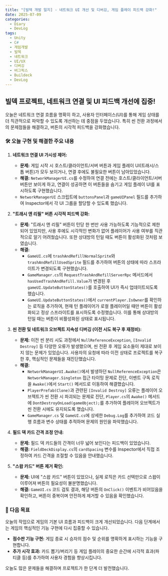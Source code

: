 ```yaml
---
title: "[빌덱 개발 일지] - 네트워크 UI 개선 및 디버깅, 게임 플레이 피드백 강화!"
date: 2025-07-09
categories:
  - Diary
  - DevLog
tags:
  - Unity
  - C#
  - 게임개발
  - 빌덱
  - 네트워크
  - UI/UX
  - 디버깅
  - 버그픽스
  - Buildeck
  - DevLog
---
```


## 빌덱 프로젝트, 네트워크 연결 및 UI 피드백 개선에 집중!

오늘은 네트워크 연결 흐름을 명확히 하고, 사용자 인터페이스(UI)를 통해 게임 상태를 더 직관적으로 파악할 수 있도록 개선하는 데 중점을 두었습니다. 특히 씬 전환 과정에서의 문제점들을 해결하고, 버튼의 시각적 피드백을 강화했습니다.

### 🛠️ 오늘 구현 및 해결한 주요 내용

1.  **네트워크 연결 UI 가시성 제어:**
    *   **문제:** 게임 시작 시 호스트/클라이언트/서버 버튼과 게임 플레이 UI(트래시/스톱 버튼)가 모두 보이거나, 연결 후에도 불필요한 버튼이 남아있었습니다.
    *   **해결:** `NetworkManagerUI.cs`를 수정하여 연결 전에는 호스트/클라이언트/서버 버튼만 보이게 하고, 연결이 성공하면 이 버튼들을 숨기고 게임 플레이 UI를 표시하도록 구현했습니다.
    *   `NetworkManagerUI` 스크립트에 `buttonsPanel`과 `gameUIPanel` 필드를 추가하여 Inspector에서 각 UI 그룹을 할당할 수 있도록 했습니다.

2.  **"트래시 앤 리필" 버튼 시각적 피드백 강화:**
    *   **문제:** "트래시 앤 리필" 버튼이 턴당 한 번만 사용 가능하도록 기능적으로 제한되어 있었지만, 사용 후에도 시각적인 변화가 없어 플레이어가 사용 여부를 직관적으로 알기 어려웠습니다. 또한 상대방의 턴일 때도 버튼이 활성화된 것처럼 보였습니다.
    *   **해결:**
        *   `GameUI.cs`에 `trashAndRefillNormalSprite`와 `trashAndRefillUsedSprite` 필드를 추가하여 버튼의 상태에 따라 스프라이트가 변경되도록 구현했습니다.
        *   `GameManager.cs`의 `RequestTrashAndRefillServerRpc` 메서드에서 `hasUsedTrashAndRefill.Value`가 변경된 후 `gameUI.UpdateButtonStates()`를 호출하여 UI가 즉시 업데이트되도록 했습니다.
        *   `GameUI.UpdateButtonStates()`에서 `currentPlayer.IsOwner`를 확인하는 로직을 추가하여, 현재 턴 플레이어가 로컬 플레이어일 때만 버튼이 활성화되고 정상 스프라이트를 표시하도록 수정했습니다. 이를 통해 상대방의 턴일 때는 버튼이 비활성화된 상태로 표시됩니다.

3.  **씬 전환 및 네트워크 오브젝트 지속성 디버깅 (이전 시도 복구 후 재정비):**
    *   **문제:** 이전 씬 분리 시도 과정에서 `NullReferenceException`, `[Invalid Destroy]` 등 다양한 오류가 발생했으며, 씬 전환 후 게임 요소들이 제대로 보이지 않는 문제가 있었습니다. 사용자의 요청에 따라 이전 상태로 프로젝트를 복구한 후, 핵심적인 문제들을 재진단했습니다.
    *   **해결:**
        *   `NetworkManagerUI.Awake()`에서 발생하던 `NullReferenceException`은 `NetworkManager.Singleton` 접근 타이밍 문제로 진단, 이벤트 구독 로직을 `Awake()`에서 `Start()` 메서드로 이동하여 해결했습니다.
        *   `PlayerPrefab(Clone)`과 관련된 `[Invalid Destroy]` 오류는 플레이어 오브젝트가 씬 전환 시 파괴되는 문제로 진단, `Player.cs`의 `Awake()` 메서드에 `DontDestroyOnLoad(gameObject);`를 추가하여 플레이어 오브젝트가 씬 전환 시에도 유지되도록 했습니다.
        *   `GameManager.cs` 및 `GameUI.cs`에 상세한 `Debug.Log`를 추가하여 코드 실행 흐름과 변수 상태를 추적하며 문제의 원인을 파악했습니다.

4.  **필드 덱 카드 간격 조정 안내:**
    *   **문제:** 필드 덱 카드들의 간격이 너무 넓어 보인다는 피드백이 있었습니다.
    *   **해결:** `FieldDeckDisplay.cs`의 `cardSpacing` 변수를 Inspector에서 직접 조정하여 카드 간격을 조절할 수 있음을 안내했습니다.

5.  **"스왑 카드" 버튼 제거 확인:**
    *   **문제:** UI에 "스왑 카드" 버튼이 있었으나, 실제 로직은 카드 선택만으로 스왑이 이루어져 버튼의 필요성이 불분명했습니다.
    *   **해결:** `GameUI.cs` 코드 검토 결과, 해당 버튼의 `OnClick()` 이벤트가 비어있음을 확인하고, 버튼이 중복이며 안전하게 제거할 수 있음을 확인했습니다.

### 🚀 다음 목표

오늘의 작업으로 게임의 기본 UI 흐름과 피드백이 크게 개선되었습니다. 다음 단계에서는 게임의 핵심적인 기능 구현에 다시 집중할 수 있습니다.

*   **점수판 기능 구현:** 게임 종료 시 승자의 점수 및 순위를 명확하게 표시하는 기능을 구현합니다.
*   **추가 시각 효과:** 카드 뽑기/버리기 등 게임 플레이의 중요한 순간에 시각적 효과(파티클 등)를 추가하여 사용자 경험을 향상시킵니다.

오늘도 많은 문제들을 해결하며 프로젝트가 한 단계 더 발전했습니다.